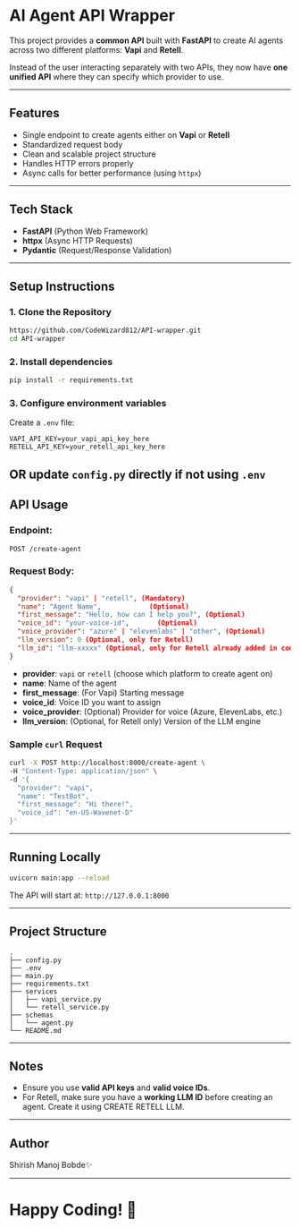 # AI Agent API Wrapper

This project provides a **common API** built with **FastAPI** to create AI agents across two different platforms: **Vapi** and **Retell**.

Instead of the user interacting separately with two APIs, they now have **one unified API** where they can specify which provider to use.

---

## Features
- Single endpoint to create agents either on **Vapi** or **Retell**
- Standardized request body
- Clean and scalable project structure
- Handles HTTP errors properly
- Async calls for better performance (using `httpx`)

---

## Tech Stack
- **FastAPI** (Python Web Framework)
- **httpx** (Async HTTP Requests)
- **Pydantic** (Request/Response Validation)

---

## Setup Instructions

### 1. Clone the Repository
```bash
https://github.com/CodeWizard812/API-wrapper.git
cd API-wrapper
```

### 2. Install dependencies
```bash
pip install -r requirements.txt
```

### 3. Configure environment variables
Create a `.env` file:

```env
VAPI_API_KEY=your_vapi_api_key_here
RETELL_API_KEY=your_retell_api_key_here
```
OR update `config.py` directly if not using `.env`
---

## API Usage

### Endpoint:
```http
POST /create-agent
```

### Request Body:
```json
{
  "provider": "vapi" | "retell", (Mandatory)
  "name": "Agent Name",            (Optional)
  "first_message": "Hello, how can I help you?", (Optional)
  "voice_id": "your-voice-id",       (Optional)
  "voice_provider": "azure" | "elevenlabs" | "other", (Optional)
  "llm_version": 0 (Optional, only for Retell)
  "llm_id": "llm-xxxxx" (Optional, only for Retell already added in code)
}
```

- **provider**: `vapi` or `retell` (choose which platform to create agent on)
- **name**: Name of the agent
- **first_message**: (For Vapi) Starting message
- **voice_id**: Voice ID you want to assign
- **voice_provider**: (Optional) Provider for voice (Azure, ElevenLabs, etc.)
- **llm_version**: (Optional, for Retell only) Version of the LLM engine


### Sample `curl` Request
```bash
curl -X POST http://localhost:8000/create-agent \
-H "Content-Type: application/json" \
-d '{
  "provider": "vapi",
  "name": "TestBot",
  "first_message": "Hi there!",
  "voice_id": "en-US-Wavenet-D"
}'
```

---

## Running Locally

```bash
uvicorn main:app --reload
```

The API will start at: `http://127.0.0.1:8000`

---

## Project Structure
```
.
├── config.py
├── .env
├── main.py
├── requirements.txt
├── services
│   ├── vapi_service.py
│   └── retell_service.py
├── schemas
│   └── agent.py
└── README.md
```

---

## Notes
- Ensure you use **valid API keys** and **valid voice IDs**.
- For Retell, make sure you have a **working LLM ID** before creating an agent. Create it using CREATE RETELL LLM.


---

## Author
Shirish Manoj Bobde✨

---

# Happy Coding! 🚀

